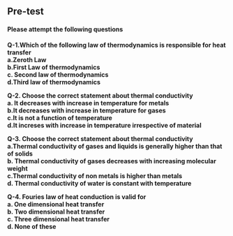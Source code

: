 ## <b> Pre-test
#### Please attempt the following questions

Q-1.Which of the following law of thermodynamics is responsible for heat transfer<br>
a.Zeroth Law<br>
b.First Law of thermodynamics<br>
c.<b>	Second law of thermodynamics</b><br>
d.Third law of thermodynamics<br>

Q-2. Choose the correct statement about thermal conductivity<br>
a.<b>	It decreases with increase in temperature for metals</b><br>
b.It decreases with increase in temperature for gases<br>
c.It is not a function of temperature<br>
d.It increses with increase in temperature irrespective of material<br>

Q-3. Choose the correct statement about thermal conductivity<br>
a.Thermal conductivity of gases and liquids is generally higher than that of solids<br>
b.<b>	Thermal conductivity of gases decreases with increasing molecular weight</b><br>
c.Thermal conductivity of non metals is higher than metals<br>
d.	Thermal conductivity of water is constant with temperature<br>

Q-4. Fouries law of heat conduction is valid for<br>
a.<b>	One dimensional heat transfer</b><br>
b.	Two dimensional heat transfer<br>
c.	Three dimensional heat transfer<br>
d.	None of these<br>
